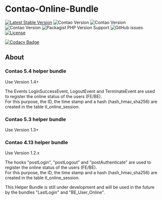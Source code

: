 # Contao-Online-Bundle

[![Latest Stable Version](https://poser.pugx.org/bugbuster/contao-online-bundle/v/stable.svg)](https://packagist.org/packages/bugbuster/contao-online-bundle)
![Contao Version](https://img.shields.io/badge/Contao-5.4-orange) ![Contao Version](https://img.shields.io/badge/Contao-5.3-orange) ![Contao Version](https://img.shields.io/badge/Contao-4.13-orange)
![Packagist PHP Version Support](https://img.shields.io/packagist/php-v/bugbuster/contao-online-bundle)
![GitHub issues](https://img.shields.io/github/issues/BugBuster1701/contao-online-bundle)
[![License](https://poser.pugx.org/bugbuster/contao-online-bundle/license.svg)](https://packagist.org/packages/bugbuster/contao-online-bundle)

[![Codacy Badge](https://app.codacy.com/project/badge/Grade/e3d0161b9fad4df8a9dab380f433a495)](https://www.codacy.com/manual/BugBuster1701/contao-online-bundle?utm_source=github.com&amp;utm_medium=referral&amp;utm_content=BugBuster1701/contao-online-bundle&amp;utm_campaign=Badge_Grade)


## About 
### Contao 5.4 helper bundle

Use Version 1.4+

The Events LoginSuccessEvent, LogoutEvent and TerminateEvent are used to register the online status of the users (FE/BE).  
For this purpose, the ID, the time stamp and a hash (hash_hmac,sha256) are created in the table tl_online_session.

### Contao 5.3 helper bundle

Use Version 1.3+

### Contao 4.13 helper bundle

Use Version 1.2.x

The hooks "postLogin", "postLogout" and "postAuthenticate" are used to register the online status of the users (FE/BE).  
For this purpose, the ID, the time stamp and a hash (hash_hmac,sha256) are created in the table tl_online_session.

This Helper Bundle is still under development and will be used in the future by the bundles "LastLogin" and "BE_User_Online".
